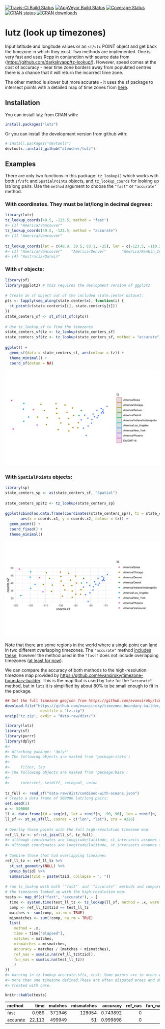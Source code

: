 
<!-- README.md is generated from README.Rmd. Please edit that file -->

<!-- badges: start -->

[![Travis-CI Build
Status](https://travis-ci.org/ateucher/lutz.svg?branch=master)](https://travis-ci.org/ateucher/lutz)
[![AppVeyor Build
Status](https://ci.appveyor.com/api/projects/status/github/ateucher/lutz?branch=master&svg=true)](https://ci.appveyor.com/project/ateucher/lutz)
[![Coverage
Status](https://img.shields.io/codecov/c/github/ateucher/lutz/master.svg)](https://codecov.io/github/ateucher/lutz?branch=master)
[![CRAN
status](https://www.r-pkg.org/badges/version/lutz)](https://cran.r-project.org/package=lutz)
[![CRAN
downloads](https://cranlogs.r-pkg.org/badges/lutz)](https://cran.r-project.org/package=lutz)
<!-- badges: end -->

# lutz (look up timezones)

Input latitude and longitude values or an `sf/sfc` POINT object and get
back the timezone in which they exist. Two methods are implemented. One
is very fast and uses Rcpp in conjunction with source data from
(<https://github.com/darkskyapp/tz-lookup/>). However, speed comes at
the cost of accuracy - near time zone borders away from populated
centres there is a chance that it will return the incorrect time zone.

The other method is slower but more accurate - it uses the sf package to
intersect points with a detailed map of time zones from
[here](https://github.com/evansiroky/timezone-boundary-builder).

## Installation

You can install lutz from CRAN with:

``` r
install.packages("lutz")
```

Or you can install the development version from github with:

``` r
# install.packages("devtools")
devtools::install_github("ateucher/lutz")
```

## Examples

There are only two functions in this package: `tz_lookup()` which works
with both `sf/sfc` and `SpatialPoints` objects, and `tz_lookup_coords`
for looking up lat/long pairs. Use the `method` argument to choose the
`"fast"` or `"accurate"` method.

### With coordinates. They must be lat/long in decimal degrees:

``` r
library(lutz)
tz_lookup_coords(49.5, -123.5, method = "fast")
#> [1] "America/Vancouver"
tz_lookup_coords(49.5, -123.5, method = "accurate")
#> [1] "America/Vancouver"

tz_lookup_coords(lat = c(48.9, 38.5, 63.1, -25), lon = c(-123.5, -110.2, -95.0, 130))
#> [1] "America/Vancouver"    "America/Denver"       "America/Rankin_Inlet"
#> [4] "Australia/Darwin"
```

### With `sf` objects:

``` r
library(sf)
library(ggplot2) # this requires the devlopment version of ggplot2

# Create an sf object out of the included state.center dataset:
pts <- lapply(seq_along(state.center$x), function(i) {
  st_point(c(state.center$x[i], state.center$y[i]))
})
state_centers_sf <- st_sf(st_sfc(pts))

# Use tz_lookup_sf to find the timezones
state_centers_sf$tz <- tz_lookup(state_centers_sf)
state_centers_sf$tz <- tz_lookup(state_centers_sf, method = "accurate")

ggplot() + 
  geom_sf(data = state_centers_sf, aes(colour = tz)) + 
  theme_minimal() + 
  coord_sf(datum = NA)
```

![](man/figures/unnamed-chunk-4-1.png)<!-- -->

### With `SpatialPoints` objects:

``` r
library(sp)
state_centers_sp <- as(state_centers_sf, "Spatial")

state_centers_sp$tz <- tz_lookup(state_centers_sp)

ggplot(cbind(as.data.frame(coordinates(state_centers_sp)), tz = state_centers_sp$tz), 
       aes(x = coords.x1, y = coords.x2, colour = tz)) + 
  geom_point() + 
  coord_fixed() + 
  theme_minimal()
```

![](man/figures/unnamed-chunk-5-1.png)<!-- -->

Note that there are some regions in the world where a single point can
land in two different overlapping timezones. The `"accurate"` method
[includes
these](https://github.com/evansiroky/timezone-boundary-builder/releases/tag/2018g),
however the method used in the `"fast"` does not include overlapping
timezones ([at least for
now](https://github.com/darkskyapp/tz-lookup/issues/34)).

We can compare the accuracy of both methods to the high-resolution
timezone map provided by
<https://github.com/evansiroky/timezone-boundary-builder>. This is the
map that is used by `lutz` for the `"accurate"` method, but in `lutz` it
is simplified by about 80% to be small enough to fit in the package.

``` r
## Get the full timezone geojson from https://github.com/evansiroky/timezone-boundary-builder
download.file("https://github.com/evansiroky/timezone-boundary-builder/releases/download/2019a/timezones-with-oceans.geojson.zip",
                destfile = "tz.zip")
unzip("tz.zip", exdir = "data-raw/dist/")
```

``` r
library(lutz)
library(sf)
library(purrr)
library(dplyr)
#> 
#> Attaching package: 'dplyr'
#> The following objects are masked from 'package:stats':
#> 
#>     filter, lag
#> The following objects are masked from 'package:base':
#> 
#>     intersect, setdiff, setequal, union

tz_full <- read_sf("data-raw/dist/combined-with-oceans.json")
# Create a data frame of 500000 lat/long pairs:
set.seed(1)
n <- 500000
ll <- data.frame(id = seq(n), lat = runif(n, -90, 90), lon = runif(n, -180, 180))
ll_sf <- st_as_sf(ll, coords = c("lon", "lat"), crs = 4326)

# Overlay those points with the full high-resolution timezone map:
ref_ll_tz <- sf::st_join(ll_sf, tz_full)
#> although coordinates are longitude/latitude, st_intersects assumes that they are planar
#> although coordinates are longitude/latitude, st_intersects assumes that they are planar

# Combine those that had overlapping timezones
ref_ll_tz <- ref_ll_tz %>% 
  st_set_geometry(NULL) %>% 
  group_by(id) %>% 
  summarize(tzid = paste(tzid, collapse = "; "))

# run tz_lookup with both `"fast"` and `"accurate"` methods and compare with 
# the timezones looked up with the high-resolution map:
tests <- map_df(c("fast", "accurate"), ~ {
  time <- system.time(test_ll_tz <- tz_lookup(ll_sf, method = .x, warn = FALSE))
  comp <- ref_ll_tz$tzid == test_ll_tz
  matches <- sum(comp, na.rm = TRUE)
  mismatches <- sum(!comp, na.rm = TRUE)
  list(
    method = .x,
    time = time["elapsed"],
    matches = matches,
    mismatches = mismatches,
    accuracy = matches / (matches + mismatches),
    ref_nas = sum(is.na(ref_ll_tz$tzid)),
    fun_nas = sum(is.na(test_ll_tz))
    )
})
#> Warning in tz_lookup_accurate.sf(x, crs): Some points are in areas with
#> more than one timezone defined.These are often disputed areas and should be
#> treated with care.
```

``` r
knitr::kable(tests)
```

| method   |   time | matches | mismatches | accuracy | ref\_nas | fun\_nas |
| :------- | -----: | ------: | ---------: | -------: | -------: | -------: |
| fast     |  0.989 |  371946 |     128054 | 0.743892 |        0 |        0 |
| accurate | 22.113 |  499949 |         51 | 0.999898 |        0 |        0 |
